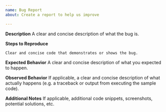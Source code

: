 ```yaml
---
name: Bug Report
about: Create a report to help us improve

---
```


**Description**
A clear and concise description of what the bug is.

**Steps to Reproduce**
```
Clear and concise code that demonstrates or shows the bug.
```

**Expected Behavior**
A clear and concise description of what you expected to happen.

**Observed Behavior**
If applicable, a clear and concise description of what actually happens (e.g. a traceback or output from executing the sample code).

**Additional Notes**
If applicable, additional code snippets, screenshots, potential solutions, etc.
